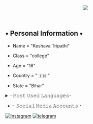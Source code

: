 <p align="center">
  <img src="https://readme-typing-svg.herokuapp.com?color=F77247&width=420&lines=A+Passionate+Developer+From+Bihar%E2%9C%8C%EF%B8%8F;Python%2C+Java%2C+HTML%E2%9D%A4%EF%B8%8F">
</p> 
<br>


## • Personal Information •


* Name = "Keshava Tripathi"

* Class = "college"

* Age = "18"

* Country = " 🇮🇳 "

* State = "Bihar"
 

<details>
<summary>⠂𝙼𝚘𝚜𝚝 𝚄𝚜𝚎𝚍 𝙻𝚊𝚗𝚐𝚞𝚊𝚐𝚎𝚜⠂</summary>
<h2 align="center"><b>⠂𝙼𝚘𝚜𝚝 𝚄𝚜𝚎𝚍 𝙻𝚊𝚗𝚐𝚞𝚊𝚐𝚎𝚜⠐
<br>
<br>
<a href="https://github-readme-stats.vercel.app/api/top-langs/?username=theend-alpha&layout=compact&theme=midnight-purple&hide=Css">
    <img width="60%" align="center" alt="Most Used Languages" src="https://github-readme-stats.vercel.app/api/top-langs/?username=theend-alpha&layout=compact&theme=midnight-purple&hide=Css" />
</a>
</b></h2>  
</details>

* ⠂𝚂𝚘𝚌𝚒𝚊𝚕 𝙼𝚎𝚍𝚒𝚊 𝙰𝚌𝚌𝚘𝚞𝚗𝚝𝚜⠐ 

[![Instagram](https://img.shields.io/badge/-Instagram-E1306C?style=for-the-badge&logo=instagram&logoColor=white)](https://www.instagram.com/keshav_alpha) [![telegram](https://img.shields.io/badge/Telegram-0088cc?style=for-the-badge&logo=telegram&logocolor=white)](https://t.me/NotReallyAlpha)
